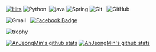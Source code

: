 [![Hits](https://hits.seeyoufarm.com/api/count/incr/badge.svg?url=https%3A%2F%2Fgithub.com%2FAnJeongMin&count_bg=%234DE187&title_bg=%237CB3FF&icon=waze.svg&icon_color=%2316272D&title=HIT&edge_flat=false)](https://github.com/AnJeongMin)
![Python](https://img.shields.io/badge/python-3776AB?logo=python&logoColor=white) &nbsp;![java](https://img.shields.io/badge/Java-007396?&logo=java&logoColor=white)
![Spring](https://img.shields.io/badge/spring-6DB33F?logo=spring&logoColor=white)
![Git](https://img.shields.io/badge/git-F05032?&logo=git&logoColor=white) &nbsp; ![GitHub](https://img.shields.io/badge/github-181717?&logo=github&logoColor=white)


![Gmail](https://img.shields.io/badge/Gmail-d14836?&logo=Gmail&logoColor=white&link=mailto:ajhappy12@gmail) &nbsp; [![Facebook Badge](https://img.shields.io/badge/facebook-1877f2?&logo=facebook&logoColor=white&link=https://www.facebook.com/ajhappy12)](https://www.facebook.com/ajhappy12)

 [![trophy](https://github-profile-trophy.vercel.app/?username=AnJeongMin&row=1)](https://github.com/ryo-ma/github-profile-trophy)
 
 [![AnJeongMin's github stats](https://github-readme-stats.vercel.app/api?username=AnJeongMin&show_icons=true)](https://github.com/AnJeongMin) [![AnJeongMin's github stats](https://github-readme-stats.vercel.app/api/top-langs/?username=AnJeongMin&show_icons=true&hide_border=true&title_color=004386&icon_color=004386&layout=compact)](https://github.com/AnJeongMin)
